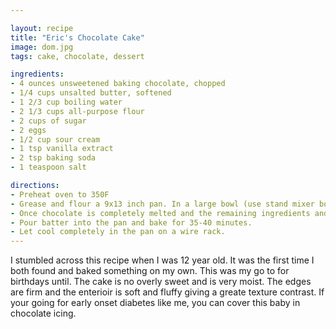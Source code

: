 ```yaml
---

layout: recipe
title: "Eric's Chocolate Cake"
image: dom.jpg
tags: cake, chocolate, dessert

ingredients:
- 4 ounces unsweetened baking chocolate, chopped
- 1/4 cups unsalted butter, softened
- 1 2/3 cup boiling water
- 2 1/3 cups all-purpose flour
- 2 cups of sugar
- 2 eggs
- 1/2 cup sour cream
- 1 tsp vanilla extract
- 2 tsp baking soda
- 1 teaspoon salt

directions:
- Preheat oven to 350F
- Grease and flour a 9x13 inch pan. In a large bowl (use stand mixer bowl to save time), combine chocolate, butter and water.
- Once chocolate is completely melted and the remaining ingredients and beat at low speed until smooth.
- Pour batter into the pan and bake for 35-40 minutes.
- Let cool completely in the pan on a wire rack.
---
```


I stumbled across this recipe when I was 12 year old. It was the first time I both found and baked
something on my own. This was my go to for birthdays until.
The cake is no overly sweet and is very moist. The edges are firm and the enterioir is soft and fluffy giving a
greate texture contrast. If your going for early onset diabetes like me, you can cover this baby in chocolate icing.